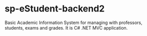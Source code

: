 # sp-eStudent-backend2

Basic Academic Information System for managing with professors, students, exams and grades. It is C# .NET MVC application.
